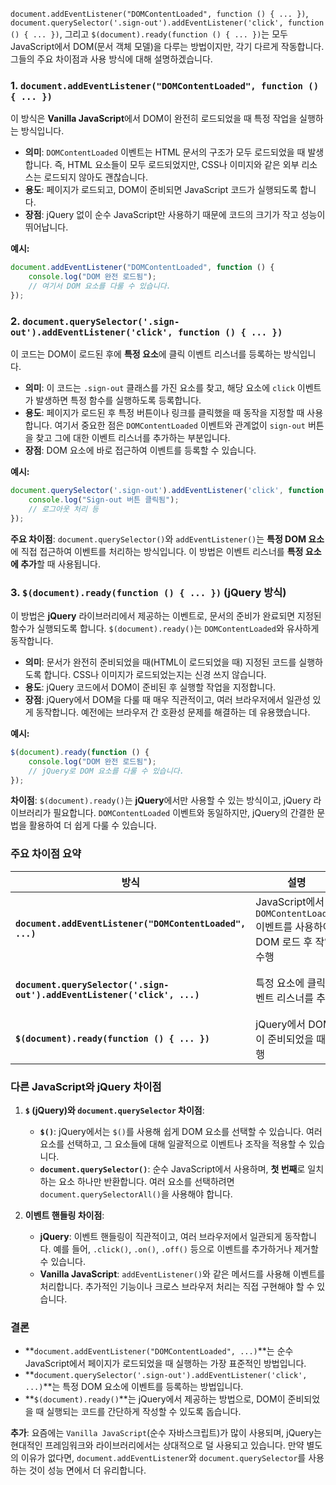 `document.addEventListener("DOMContentLoaded", function () { ... })`, `document.querySelector('.sign-out').addEventListener('click', function () { ... })`, 그리고 `$(document).ready(function () { ... })`는 모두 JavaScript에서 DOM(문서 객체 모델)을 다루는 방법이지만, 각기 다르게 작동합니다. 그들의 주요 차이점과 사용 방식에 대해 설명하겠습니다.

### 1. `document.addEventListener("DOMContentLoaded", function () { ... })`

이 방식은 **Vanilla JavaScript**에서 DOM이 완전히 로드되었을 때 특정 작업을 실행하는 방식입니다.

- **의미**: `DOMContentLoaded` 이벤트는 HTML 문서의 구조가 모두 로드되었을 때 발생합니다. 즉, HTML 요소들이 모두 로드되었지만, CSS나 이미지와 같은 외부 리소스는 로드되지 않아도 괜찮습니다.
- **용도**: 페이지가 로드되고, DOM이 준비되면 JavaScript 코드가 실행되도록 합니다.
- **장점**: jQuery 없이 순수 JavaScript만 사용하기 때문에 코드의 크기가 작고 성능이 뛰어납니다.
  
**예시:**

```javascript
document.addEventListener("DOMContentLoaded", function () {
    console.log("DOM 완전 로드됨");
    // 여기서 DOM 요소를 다룰 수 있습니다.
});
```

### 2. `document.querySelector('.sign-out').addEventListener('click', function () { ... })`

이 코드는 DOM이 로드된 후에 **특정 요소**에 클릭 이벤트 리스너를 등록하는 방식입니다.

- **의미**: 이 코드는 `.sign-out` 클래스를 가진 요소를 찾고, 해당 요소에 `click` 이벤트가 발생하면 특정 함수를 실행하도록 등록합니다.
- **용도**: 페이지가 로드된 후 특정 버튼이나 링크를 클릭했을 때 동작을 지정할 때 사용합니다. 여기서 중요한 점은 `DOMContentLoaded` 이벤트와 관계없이 `sign-out` 버튼을 찾고 그에 대한 이벤트 리스너를 추가하는 부분입니다.
- **장점**: DOM 요소에 바로 접근하여 이벤트를 등록할 수 있습니다.

**예시:**

```javascript
document.querySelector('.sign-out').addEventListener('click', function () {
    console.log("Sign-out 버튼 클릭됨");
    // 로그아웃 처리 등
});
```

**주요 차이점**: `document.querySelector()`와 `addEventListener()`는 **특정 DOM 요소**에 직접 접근하여 이벤트를 처리하는 방식입니다. 이 방법은 이벤트 리스너를 **특정 요소에 추가**할 때 사용됩니다.

### 3. `$(document).ready(function () { ... })` (jQuery 방식)

이 방법은 **jQuery** 라이브러리에서 제공하는 이벤트로, 문서의 준비가 완료되면 지정된 함수가 실행되도록 합니다. `$(document).ready()`는 `DOMContentLoaded`와 유사하게 동작합니다.

- **의미**: 문서가 완전히 준비되었을 때(HTML이 로드되었을 때) 지정된 코드를 실행하도록 합니다. CSS나 이미지가 로드되었는지는 신경 쓰지 않습니다.
- **용도**: jQuery 코드에서 DOM이 준비된 후 실행할 작업을 지정합니다.
- **장점**: jQuery에서 DOM을 다룰 때 매우 직관적이고, 여러 브라우저에서 일관성 있게 동작합니다. 예전에는 브라우저 간 호환성 문제를 해결하는 데 유용했습니다.

**예시:**

```javascript
$(document).ready(function () {
    console.log("DOM 완전 로드됨");
    // jQuery로 DOM 요소를 다룰 수 있습니다.
});
```

**차이점**: `$(document).ready()`는 **jQuery**에서만 사용할 수 있는 방식이고, jQuery 라이브러리가 필요합니다. `DOMContentLoaded` 이벤트와 동일하지만, jQuery의 간결한 문법을 활용하여 더 쉽게 다룰 수 있습니다.

### 주요 차이점 요약

| 방식                                | 설명                                                                 | 장점                                    | 단점                                |
|-------------------------------------|----------------------------------------------------------------------|-----------------------------------------|-------------------------------------|
| **`document.addEventListener("DOMContentLoaded", ...)`** | JavaScript에서 `DOMContentLoaded` 이벤트를 사용하여 DOM 로드 후 작업 수행 | 순수 JavaScript, 성능 좋음              | 조금 더 길고 복잡할 수 있음        |
| **`document.querySelector('.sign-out').addEventListener('click', ...)`** | 특정 요소에 클릭 이벤트 리스너를 추가                                    | 특정 요소에 바로 이벤트 처리 가능     | `DOMContentLoaded`와 결합할 필요 있음 |
| **`$(document).ready(function () { ... })`** | jQuery에서 DOM이 준비되었을 때 실행                                    | jQuery 문법으로 간단하게 작성 가능      | jQuery 라이브러리 필요, 성능 저하 가능 |

### 다른 JavaScript와 jQuery 차이점

1. **`$` (jQuery)와 `document.querySelector` 차이점**:
   - **`$()`**: jQuery에서는 `$()`를 사용해 쉽게 DOM 요소를 선택할 수 있습니다. 여러 요소를 선택하고, 그 요소들에 대해 일괄적으로 이벤트나 조작을 적용할 수 있습니다.
   - **`document.querySelector()`**: 순수 JavaScript에서 사용하며, **첫 번째**로 일치하는 요소 하나만 반환합니다. 여러 요소를 선택하려면 `document.querySelectorAll()`을 사용해야 합니다.

2. **이벤트 핸들링 차이점**:
   - **jQuery**: 이벤트 핸들링이 직관적이고, 여러 브라우저에서 일관되게 동작합니다. 예를 들어, `.click()`, `.on()`, `.off()` 등으로 이벤트를 추가하거나 제거할 수 있습니다.
   - **Vanilla JavaScript**: `addEventListener()`와 같은 메서드를 사용해 이벤트를 처리합니다. 추가적인 기능이나 크로스 브라우저 처리는 직접 구현해야 할 수 있습니다.

### 결론

- **`document.addEventListener("DOMContentLoaded", ...)`**는 순수 JavaScript에서 페이지가 로드되었을 때 실행하는 가장 표준적인 방법입니다.
- **`document.querySelector('.sign-out').addEventListener('click', ...)`**는 특정 DOM 요소에 이벤트를 등록하는 방법입니다.
- **`$(document).ready()`**는 jQuery에서 제공하는 방법으로, DOM이 준비되었을 때 실행되는 코드를 간단하게 작성할 수 있도록 돕습니다.

**추가**: 요즘에는 `Vanilla JavaScript`(순수 자바스크립트)가 많이 사용되며, jQuery는 현대적인 프레임워크와 라이브러리에서는 상대적으로 덜 사용되고 있습니다. 만약 별도의 이유가 없다면, `document.addEventListener`와 `document.querySelector`를 사용하는 것이 성능 면에서 더 유리합니다.